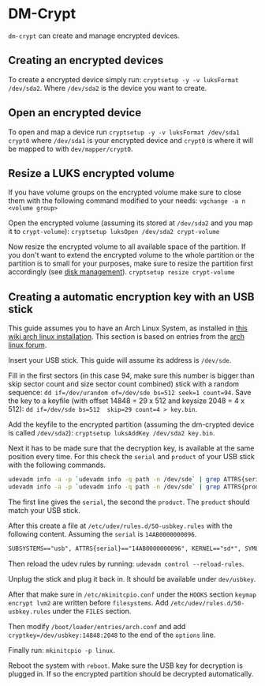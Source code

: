 # DM-Crypt

`dm-crypt` can create and manage encrypted devices.

## Creating an encrypted devices

To create a encrypted device simply run:
`cryptsetup -y -v luksFormat /dev/sda2`.
Where `/dev/sda2` is the device you want to create.

## Open an encrypted device

To open and map a device run `cryptsetup -y -v luksFormat /dev/sda1 crypt0` where
`/dev/sda1` is your encrypted device and `crypt0` is where it will be mapped to
with `dev/mapper/crypt0`.

## Resize a LUKS encrypted volume

If you have volume groups on the encrypted volume make sure to close them
with the following command modified to your needs:
`vgchange -a n <volume group>`

Open the encrypted volume (assuming its stored at `/dev/sda2` and you map it
to `crypt-volume`):
`cryptsetup luksOpen /dev/sda2 crypt-volume`

Now resize the encrypted volume to all available space of the partition.
If you don't want to extend the encrypted volume to the whole partition
or the partition is to small for your purposes, make sure to resize the
partition first accordingly (see [disk management](./disk-management.md)).
`cryptsetup resize crypt-volume`

## Creating a automatic encryption key with an USB stick

This guide assumes you to have an Arch Linux System, as installed in
[this wiki arch linux installation](./arch-linux/installation.md).
This section is based on entries from the
[arch linux forum](https://forum.archlinux.de/d/28886-systementschluesselung-per-usb-stick).

Insert your USB stick.
This guide will assume its address is `/dev/sde`.

Fill in the first sectors (in this case 94, make sure this number is bigger
than skip sector count and size sector count combined) stick with a random
sequence:
`dd if=/dev/urandom of=/dev/sde bs=512 seek=1 count=94`.
Save the key to a keyfile (with offset 14848 = 29 x 512 and
keysize 2048 = 4 x 512):
`dd if=/dev/sde bs=512  skip=29 count=4 > key.bin`.

Add the keyfile to the encrypted partition (assuming the dm-crypted device is
called `/dev/sda2`):
`cryptsetup luksAddKey /dev/sda2 key.bin`.

Next it has to be made sure that the decryption key, is available at the same
position every time.
For this check the `serial` and `product` of your USB stick with the following
commands.

```sh
udevadm info -a -p `udevadm info -q path -n /dev/sde` | grep ATTRS{serial}
udevadm info -a -p `udevadm info -q path -n /dev/sde` | grep ATTRS{product}
```

The first line gives the `serial`, the second the `product`.
The `product` should match your USB stick.

After this create a file at `/etc/udev/rules.d/50-usbkey.rules` with the
following content.
Assuming the `serial` is `14AB0000000096`.

```txt
SUBSYSTEMS=="usb", ATTRS{serial}=="14AB0000000096", KERNEL=="sd*", SYMLINK+="usbkey%n"
```

Then reload the udev rules by running:
`udevadm control --reload-rules`.

Unplug the stick and plug it back in.
It should be available under `dev/usbkey`.

After that make sure in `/etc/mkinitcpio.conf` under the `HOOKS` section
`keymap encrypt lvm2` are written before `filesystems`.
Add `/etc/udev/rules.d/50-usbkey.rules` under the `FILES` section.

Then modify `/boot/loader/entries/arch.conf` and add
`cryptkey=/dev/usbkey:14848:2048` to the
end of the `options` line.

Finally run:
`mkinitcpio -p linux`.

Reboot the system with `reboot`.
Make sure the USB key for decryption is plugged in.
If so the encrypted partition should be decrypted automatically.

